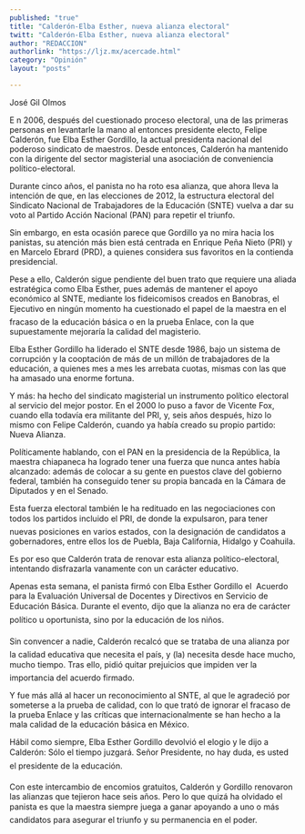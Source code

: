 ```yaml
---
published: "true"
title: "Calderón-Elba Esther, nueva alianza electoral"
twitt: "Calderón-Elba Esther, nueva alianza electoral"
author: "REDACCION"
authorlink: "https://ljz.mx/acercade.html"
category: "Opinión"
layout: "posts"

---
```



  José Gil Olmos



  E n 2006, después del cuestionado proceso electoral, una de las primeras personas en levantarle la mano al entonces presidente electo, Felipe Calderón, fue Elba Esther Gordillo, la actual presidenta nacional del poderoso sindicato de maestros. Desde entonces, Calderón ha mantenido con la dirigente del sector magisterial una asociación de conveniencia político-electoral.



  Durante cinco años, el panista no ha roto esa alianza, que ahora lleva la intención de que, en las elecciones de 2012, la estructura electoral del Sindicato Nacional de Trabajadores de la Educación (SNTE) vuelva a dar su voto al Partido Acción Nacional (PAN) para repetir el triunfo.



  Sin embargo, en esta ocasión parece que Gordillo ya no mira hacia los panistas, su atención más bien está centrada en Enrique Peña Nieto (PRI) y en Marcelo Ebrard (PRD), a quienes considera sus favoritos en la contienda presidencial.



  Pese a ello, Calderón sigue pendiente del buen trato que requiere una aliada estratégica como Elba Esther, pues además de mantener el apoyo económico al SNTE, mediante los fideicomisos creados en Banobras, el Ejecutivo en ningún momento ha cuestionado el papel de la maestra en el fracaso de la educación básica o en la prueba Enlace, con la que supuestamente mejoraría la calidad del magisterio.



  Elba Esther Gordillo ha liderado el SNTE desde 1986, bajo un sistema de corrupción y la cooptación de más de un millón de trabajadores de la educación, a quienes mes a mes les arrebata cuotas, mismas con las que ha amasado una enorme fortuna.



  Y más: ha hecho del sindicato magisterial un instrumento político electoral al servicio del mejor postor. En el 2000 lo puso a favor de Vicente Fox, cuando ella todavía era militante del PRI, y, seis años después, hizo lo mismo con Felipe Calderón, cuando ya había creado su propio partido: Nueva Alianza.



  Políticamente hablando, con el PAN en la presidencia de la República, la maestra chiapaneca ha logrado tener una fuerza que nunca antes había alcanzado: además de colocar a su gente en puestos clave del gobierno federal, también ha conseguido tener su propia bancada en la Cámara de Diputados y en el Senado.



  Esta fuerza electoral también le ha redituado en las negociaciones con todos los partidos incluido el PRI, de donde la expulsaron, para tener nuevas posiciones en varios estados, con la designación de candidatos a gobernadores, entre ellos los de Puebla, Baja California, Hidalgo y Coahuila.



  Es por eso que Calderón trata de renovar esta alianza político-electoral, intentando disfrazarla vanamente con un carácter educativo.



  Apenas esta semana, el panista firmó con Elba Esther Gordillo el  Acuerdo para la Evaluación Universal de Docentes y Directivos en Servicio de Educación Básica. Durante el evento, dijo que la alianza no era de carácter político u oportunista, sino por la educación de los niños.



  Sin convencer a nadie, Calderón recalcó que se trataba de una alianza por la calidad educativa que necesita el país, y (la) necesita desde hace mucho, mucho tiempo. Tras ello, pidió quitar prejuicios que impiden ver la importancia del acuerdo firmado.



  Y fue más allá al hacer un reconocimiento al SNTE, al que le agradeció por someterse a la prueba de calidad, con lo que trató de ignorar el fracaso de la prueba Enlace y las críticas que internacionalmente se han hecho a la mala calidad de la educación básica en México.



  Hábil como siempre, Elba Esther Gordillo devolvió el elogio y le dijo a Calderón: Sólo el tiempo juzgará. Señor Presidente, no hay duda, es usted el presidente de la educación.



  Con este intercambio de encomios gratuitos, Calderón y Gordillo renovaron las alianzas que tejieron hace seis años. Pero lo que quizá ha olvidado el panista es que la maestra siempre juega a ganar apoyando a uno o más candidatos para asegurar el triunfo y su permanencia en el poder.

